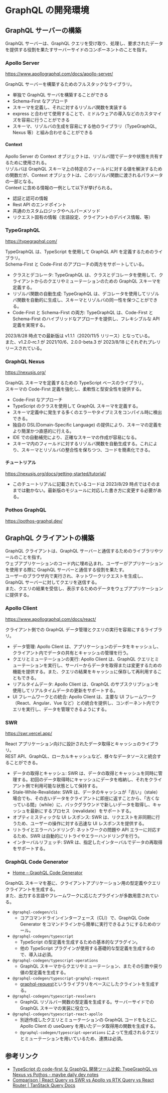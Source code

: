 # GraphQL の開発環境

## GraphQL サーバーの構築

GraphQL サーバーは、GraphQL クエリを受け取り、処理し、要求されたデータを提供する役割を果たすサーバーサイドのコンポーネントのことを指す。

### Apollo Server

https://www.apollographql.com/docs/apollo-server/

GraphQL サーバーを構築するためのフルスタックなライブラリ。

- 単独で GraphQL サーバを構築することができる
- Schema-First なアプローチ
- スキーマを定義し、それに対するリゾルバ関数を実装する
- express と合わせて使用することで、ミドルウェアの導入などのカスタマイズを容易に行うことができる
- スキーマ、リゾルバの生成を容易にする他のライブラリ（TypeGraphQL, Nexus 等）と組み合わせることができる

#### Context

Apollo Server の Context オブジェクトは、リゾルバ間でデータや状態を共有するために使用される。  
リゾルバは GraphQL スキーマ上の特定のフィールドに対する値を解決するための関数だが、Context オブジェクトは、このリゾルバ関数に渡されるパラメータの一部となる。  
Context に含める情報の一例として以下が挙げられる。

- 認証と認可の情報
- Rest API のエンドポイント
- 共通のカスタムロジックやヘルパーメソッド
- リクエスト固有の情報（言語設定、クライアントのデバイス情報、等）

### TypeGraphQL

https://typegraphql.com/

TypeGraphQL は、TypeScript を使用して GraphQL API を定義するためのライブラリ。  
Schema-First と Code-First のアプローチの両方をサポートしている。

- クラスとデコレータ: TypeGraphQL は、クラスとデコレータを使用して、クライアントからのクエリやミューテーションのための GraphQL スキーマを定義する。
- リゾルバ関数の自動生成: TypeGraphQL は、デコレータを使用してリゾルバ関数を自動的に生成し、スキーマとリゾルバの同一性を保つことができる。
- Code-First と Schema-First の両方: TypeGraphQL は、Code-First と Schema-First のハイブリッドなアプローチを提供し、フレキシブルな API 定義を実現する。

2023/8/28 時点での最新版は v1.1.1（2020/11/5 リリース）となっている。  
また、v1.2.0-rc.1 が 2021/10/6、2.0.0-beta.3 が 2023/8/18 にそれぞれプレリリースされている。

### GraphQL Nexus

https://nexusjs.org/

GraphQL スキーマを定義するための TypeScript ベースのライブラリ。  
スキーマの Code-First 定義を強化し、柔軟性と型安全性を提供する。

- Code-First なアプローチ
- TypeScript のクラスを使用して GraphQL スキーマを定義する。
- スキーマ定義中に発生する多くのエラーやタイプミスをコンパイル時に検出できる。
- 独自の DSL(Domain-Specific Language) の提供により、スキーマの定義をより簡潔かつ直感的に行える。
- IDE での自動補完により、正確なスキーマの作成が容易になる。
- スキーマ内のフィールドに対するリゾルバ関数を自動生成する。これにより、スキーマとリゾルバの整合性を保ちつつ、コードを簡素化できる。

#### チュートリアル

https://nexusjs.org/docs/getting-started/tutorial/

- このチュートリアルに記載されているコードは 2023/8/29 時点ではそのままでは動かない。最新版のモジュールに対応した書き方に変更する必要がある。

### Pothos GraphQL

https://pothos-graphql.dev/

## GraphQL クライアントの構築

GraphQL クライアントは、GraphQL サーバーと通信するためのライブラリやツールのことを指す。  
ウェブアプリケーションのコード内に埋め込まれ、ユーザーがアプリケーションを使用する際に GraphQL サーバーと通信する役割を果たす。  
ユーザーのブラウザ内で実行され、ネットワークリクエストを生成し、GraphQL サーバーに対してクエリを送信する。  
また、クエリの結果を受信し、表示するためのデータをウェブアプリケーションに提供する。

### Apollo Client

https://www.apollographql.com/docs/react/

クライアント側での GraphQL データ管理とクエリの実行を容易にするライブラリ。

- データ管理: Apollo Client は、アプリケーションのデータをキャッシュし、クライアント内でデータの共有とキャッシュの管理を行う。
- クエリとミューテーションの実行: Apollo Client は、GraphQL クエリとミューテーションを実行し、サーバーからデータを取得または変更するための機能を提供する。また、クエリの結果をキャッシュに保存して再利用することもできる。
- リアルタイムデータ: Apollo Client は、GraphQL のサブスクリプションを使用してリアルタイムデータの更新をサポートする。
- UI フレームワークとの統合: Apollo Client は、主要な UI フレームワーク（React、Angular、Vue など）との統合を提供し、コンポーネント内でクエリを実行し、データを管理できるようにする。

### SWR

https://swr.vercel.app/

React アプリケーション向けに設計されたデータ取得とキャッシュのライブラリ。  
REST API、GraphQL、ローカルキャッシュなど、様々なデータソースと統合することができる。

- データの取得とキャッシュ: SWR は、データの取得とキャッシュを同時に管理する。初回のデータ取得時にキャッシュにデータを格納し、それをクライアント側で利用可能な状態として保持する。
- Stale-While-Revalidate: SWR は、データのキャッシュが「古い」（stale）場合でも、その古いデータをクライアントに即座に返すことから、「古くなっている間」（while）に、バックグラウンドで新しいデータを取得し、キャッシュを最新にするプロセス（revalidate）をサポートする。
- オプティミスティックな UI レスポンス: SWR は、リクエストを非同期に行うため、ユーザーの操作に対する迅速な UI レスポンスを提供する。
- リトライとエラーハンドリング: ネットワークの問題や API エラーに対応するため、SWR は自動的にリトライやエラーハンドリングを行う。
- インターバルリフェッチ: SWR は、指定したインターバルでデータの再取得をサポートする。

### GraphQL Code Generator

- [Home – GraphQL Code Generator](https://the-guild.dev/graphql/codegen)

GraphQL スキーマを基に、クライアントアプリケーション用の型定義やクエリクライアントを生成する。  
また、出力する言語やフレームワークに応じたプラグインが多数用意されている。

- `@graphql-codegen/cli`
  - コアコマンドラインインターフェース（CLI）で、GraphQL Code Generator をコマンドラインから簡単に実行できるようにするためのツール。
- `@graphql-codegen/typescript`
  - TypeScript の型定義を生成するための基本的なプラグイン。
  - 他の TypeScript プラグインが使用する基礎的な型定義を生成するので、導入は必須。
- `@graphql-codegen/typescript-operations`
  - GraphQL スキーマからクエリやミューテーション、またその引数や戻り値の型定義を生成する。
- `@graphql-codegen/typescript-graphql-request`
  - [graphql-request](https://github.com/jasonkuhrt/graphql-request)というライブラリをベースにしたクライントを生成する。
- `@graphql-codegen/typescript-resolvers`
  - GraphQL リゾルバー関数の型定義を生成する。サーバーサイドでの GraphQL スキーマの実装に役立つ。
- `@graphql-codegen/typescript-react-apollo`
  - 別途作成したクエリとミューテーションの GraphQL コードをもとに、 Apollo Client の useQuery を用いたデータ取得用の関数を生成する。
  - `@graphql-codegen/typescript-operations` によって生成されるクエリとミューテーションを用いているため、連携は必須。

## 参考リンク

- [TypeScript の code-first な GraphQL 開発ツール比較: TypeGraphQL vs Nexus vs Pothos - maybe daily dev notes](https://tmokmss.hatenablog.com/entry/20230109/1673237629)
- [Comparison | React Query vs SWR vs Apollo vs RTK Query vs React Router | TanStack Query Docs](https://tanstack.com/query/latest/docs/react/comparison?from=reactQueryV3&original=https%3A%2F%2Ftanstack.com%2Fquery%2Fv3%2Fdocs%2Fcomparison)
